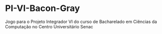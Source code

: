 # PI-VI-Bacon-Gray
Jogo para o Projeto Integrador VI do curso de Bacharelado em Ciências da Computação no Centro Universitário Senac 
